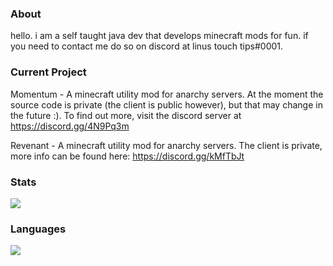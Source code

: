 ### About

hello. i am a self taught java dev that develops minecraft mods for fun. if you need to contact me do so on discord at linus touch tips#0001.

### Current Project

Momentum - A minecraft utility mod for anarchy servers. At the moment the source code is private (the client is public however), but that may change in the future :). To find out more, visit the discord server at https://discord.gg/4N9Pq3m

Revenant - A minecraft utility mod for anarchy servers. The client is private, more info can be found here: https://discord.gg/kMfTbJt

### Stats

<img align="center" src="https://github-readme-stats.vercel.app/api/?username=linustouchtips&theme=cobalt" />

### Languages

<img align="center" src="https://github-readme-stats.vercel.app/api/top-langs/?username=linustouchtips&theme=cobalt" />

